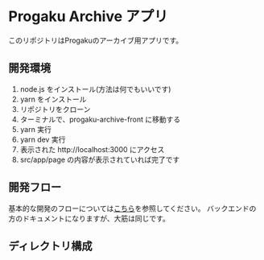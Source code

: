 # Progaku Archive アプリ
このリポジトリはProgakuのアーカイブ用アプリです。

## 開発環境
1. node.js をインストール(方法は何でもいいです)
2. yarn をインストール
3. リポジトリをクローン
4. ターミナルで、progaku-archive-front に移動する
5. yarn 実行
6. yarn dev 実行
7. 表示された http://localhost:3000 にアクセス
8. src/app/page の内容が表示されていれば完了です


## 開発フロー
基本的な開発のフローについては[こちら](./docs/getting-started/team_dev_flow.md)を参照してください。
バックエンドの方のドキュメントになりますが、大筋は同じです。

## ディレクトリ構成
